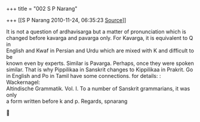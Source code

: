 +++
title = "002 S P Narang"

+++
[[S P Narang	2010-11-24, 06:35:23 [Source](https://groups.google.com/g/bvparishat/c/gjoTbV7tcw8)]]



It is not a question of ardhavisarga but a matter of pronunciation which is  
changed before kavarga and pavarga only. For Kavarga, it is equivalent to Q in  
English and Kwaf in Persian and Urdu which are mixed with K and difficult to be  
known even by experts. Similar is Pavarga. Perhaps, once they were spoken  
similar. That is why Pippilikaa in Sanskrit changes to Kippilikaa in Prakrit. Go  
in English and Po in Tamil have some connections. for details: : Wackernagel:  
Altindische Grammatik. Vol. I. To a number of Sanskrit grammarians, it was only  
a form written before k and p. Regards, spnarang



